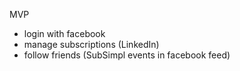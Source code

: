 MVP
- login with facebook
- manage subscriptions (LinkedIn)
- follow friends (SubSimpl events in facebook feed)

